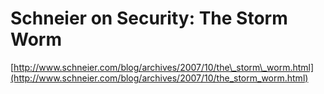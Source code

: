 <!--
id: 14236553
link: http://tumblr.atmos.org/post/14236553/schneier-on-security-the-storm-worm
slug: schneier-on-security-the-storm-worm
date: Thu Oct 04 2007 11:22:07 GMT-0700 (PDT)
publish: 2007-10-04
tags: 
title: Schneier on Security: The Storm Worm
-->


Schneier on Security: The Storm Worm
====================================

[http://www.schneier.com/blog/archives/2007/10/the\_storm\_worm.html](http://www.schneier.com/blog/archives/2007/10/the_storm_worm.html)

